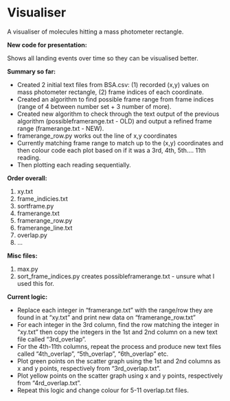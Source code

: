 # Visualiser
A visualiser of molecules hitting a mass photometer rectangle.

**New code for presentation:**

Shows all landing events over time so they can be visualised better. 



**Summary so far:**

-	Created 2 initial text files from BSA.csv: (1) recorded (x,y) values on mass photometer rectangle, (2) frame indices of each coordinate.
-	Created an algorithm to find possible frame range from frame indices (range of 4 between number set + 3 number of more). 
-	Created new algorithm to check through the text output of the previous algorithm (possibleframerange.txt - OLD) and output a refined frame range (framerange.txt - NEW).
-	framerange_row.py works out the line of x,y coordinates 
-	Currently matching frame range to match up to the (x,y) coordinates and then colour code each plot based on if it was a 3rd, 4th, 5th.... 11th reading.
-	Then plotting each reading sequentially.





**Order overall:**
1. xy.txt
2. frame_indicies.txt
3. sortframe.py
4. framerange.txt
5. framerange_row.py
6. framerange_line.txt
7. overlap.py
8. ...

**Misc files:**
1. max.py
2. sort_frame_indices.py creates possibleframerange.txt - unsure what I used this for.





**Current logic:**
-	Replace each integer in “framerange.txt” with the range/row they are found in at “xy.txt” and print new data on “framerange_row.txt”
-	For each integer in the 3rd column, find the row matching the integer in “xy.txt” then copy the integers in the 1st and 2nd column on a new text file called “3rd_overlap”.
-	For the 4th-11th columns, repeat the process and produce new text files called “4th_overlap”, “5th_overlap”, “6th_overlap” etc.
-	Plot green points on the scatter graph using the 1st and 2nd columns as x and y points, respectively from “3rd_overlap.txt”.
-	Plot yellow points on the scatter graph using x and y points, respectively from “4rd_overlap.txt”.
-	Repeat this logic and change colour for 5-11 overlap.txt files.


